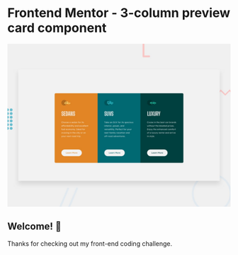 # Frontend Mentor - 3-column preview card component

![Design preview for the 3-column preview card component coding challenge](./design/desktop-preview.jpg)

## Welcome! 👋

Thanks for checking out my front-end coding challenge.




